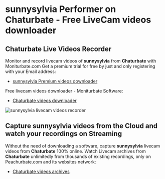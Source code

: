 # sunnysylvia Performer on Chaturbate - Free LiveCam videos downloader

## Chaturbate Live Videos Recorder

Monitor and record livecam videos of **sunnysylvia** from **Chaturbate** with Moniturbate.com
Get a premium trial for free by just and only registering with your Email address:
* [sunnysylvia Premium videos downloader](https://moniturbate.com/request-demo-licence-key.html)

Free livecam videos downloader - Moniturbate Software:
* [Chaturbate videos downloader](https://moniturbate.com/moniturbate-download-software.html)

![sunnysylvia livecam videos recorder](https://peachurnet.com/templates/moniturbate-software.png)


## Capture sunnysylvia videos from the Cloud and watch your recordings on Streaming

Without the need of downloading a software, capture **sunnysylvia** livecam videos from **Chaturbate** 100% online.
Watch Livecam archives from **Chaturbate** unlimitedly from thousands of existing recordings, only on Peachurbate.com and its websites network:
* [Chaturbate videos archives](https://peachurnet.com/)